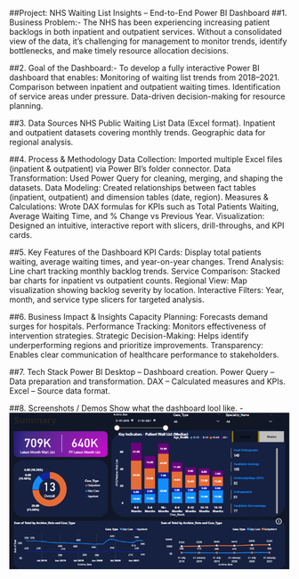 ##Project: NHS Waiting List Insights – End-to-End Power BI Dashboard
##1. Business Problem:-
The NHS has been experiencing increasing patient backlogs in both inpatient and outpatient services. Without a consolidated view of the data, it’s challenging for management to monitor trends, identify bottlenecks, and make timely resource allocation decisions.

##2. Goal of the Dashboard:-
To develop a fully interactive Power BI dashboard that enables:
Monitoring of waiting list trends from 2018–2021.
Comparison between inpatient and outpatient waiting times.
Identification of service areas under pressure.
Data-driven decision-making for resource planning.

##3. Data Sources
NHS Public Waiting List Data (Excel format).
Inpatient and outpatient datasets covering monthly trends.
Geographic data for regional analysis.

##4. Process & Methodology
Data Collection: Imported multiple Excel files (inpatient & outpatient) via Power BI’s folder connector.
Data Transformation: Used Power Query for cleaning, merging, and shaping the datasets.
Data Modeling: Created relationships between fact tables (inpatient, outpatient) and dimension tables (date, region).
Measures & Calculations: Wrote DAX formulas for KPIs such as Total Patients Waiting, Average Waiting Time, and % Change vs Previous Year.
Visualization: Designed an intuitive, interactive report with slicers, drill-throughs, and KPI cards.

##5. Key Features of the Dashboard
KPI Cards: Display total patients waiting, average waiting times, and year-on-year changes.
Trend Analysis: Line chart tracking monthly backlog trends.
Service Comparison: Stacked bar charts for inpatient vs outpatient counts.
Regional View: Map visualization showing backlog severity by location.
Interactive Filters: Year, month, and service type slicers for targeted analysis.

##6. Business Impact & Insights
Capacity Planning: Forecasts demand surges for hospitals.
Performance Tracking: Monitors effectiveness of intervention strategies.
Strategic Decision-Making: Helps identify underperforming regions and prioritize improvements.
Transparency: Enables clear communication of healthcare performance to stakeholders.

##7. Tech Stack
Power BI Desktop – Dashboard creation.
Power Query – Data preparation and transformation.
DAX – Calculated measures and KPIs.
Excel – Source data format.

##8. Screenshots / Demos
Show what the dashboard lool like. - ![Alt text](https://github.com/bhaveshksh/End-End-Power-BI-Dashboard/blob/main/Project%20Screenshot.png)
